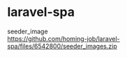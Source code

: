 # laravel-spa

seeder_image<br>
https://github.com/homing-job/laravel-spa/files/6542800/seeder_images.zip<br>
